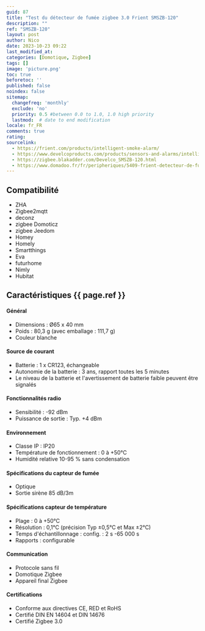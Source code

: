 ```yaml
---
guid: 87
title: "Test du détecteur de fumée zigbee 3.0 Frient SMSZB-120"
description: ""
ref: "SMSZB-120"
layout: post
author: Nico
date: 2023-10-23 09:22
last_modified_at: 
categories: [Domotique, Zigbee]
tags: []
image: 'picture.png'
toc: true
beforetoc: ''
published: false
noindex: false
sitemap:
  changefreq: 'monthly'
  exclude: 'no'
  priority: 0.5 #between 0.0 to 1.0, 1.0 high priority
  lastmod:  # date to end modification
locale: fr_FR
comments: true
rating:  
sourcelink:
  - https://frient.com/products/intelligent-smoke-alarm/
  - https://www.develcoproducts.com/products/sensors-and-alarms/intelligent-smoke-alarm/
  - https://zigbee.blakadder.com/Develco_SMSZB-120.html
  - https://www.domadoo.fr/fr/peripheriques/5409-frient-detecteur-de-fumee-intelligent-zigbee-30-5713594002330.html?domid=39
---
```

## Compatibilité
- ZHA
- Zigbee2mqtt
- deconz
- zigbee Domoticz
- zigbee Jeedom
- Homey
- Homely
- Smartthings
- Eva
- futurhome
- Nimly
- Hubitat

## Caractéristiques {{ page.ref }}

#### Général
- Dimensions : Ø65 x 40 mm
- Poids : 80,3 g (avec emballage : 111,7 g)
- Couleur blanche
#### Source de courant
- Batterie : 1 x CR123, échangeable
- Autonomie de la batterie : 3 ans, rapport toutes les 5 minutes
- Le niveau de la batterie et l'avertissement de batterie faible peuvent être signalés
#### Fonctionnalités radio
- Sensibilité : -92 dBm
- Puissance de sortie : Typ. +4 dBm
#### Environnement
- Classe IP : IP20
- Température de fonctionnement : 0 à +50°C
- Humidité relative 10-95 % sans condensation
#### Spécifications du capteur de fumée
- Optique
- Sortie sirène 85 dB/3m
#### Spécifications capteur de température
- Plage : 0 à +50°C
- Résolution : 0,1°C (précision Typ ±0,5°C et Max ±2°C)
- Temps d'échantillonnage : config. : 2 s -65 000 s
- Rapports : configurable
#### Communication
- Protocole sans fil
- Domotique Zigbee
- Appareil final Zigbee
#### Certifications
- Conforme aux directives CE, RED et RoHS
- Certifié DIN EN 14604 et DIN 14676
- Certifié Zigbee 3.0